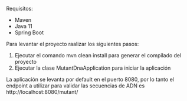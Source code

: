 Requisitos:
- Maven
- Java 11
- Spring Boot

Para levantar el proyecto raalizar los siguientes pasos:
1) Ejecutar el comando mvn clean install para generar el compilado del proyecto
2) Ejecutar la clase MutantDnaApplication para iniciar la aplicación

La aplicación se levanta por default en el puerto 8080, por lo tanto el endpoint a utilizar para validar las secuencias de ADN es http://localhost:8080/mutant/ 
